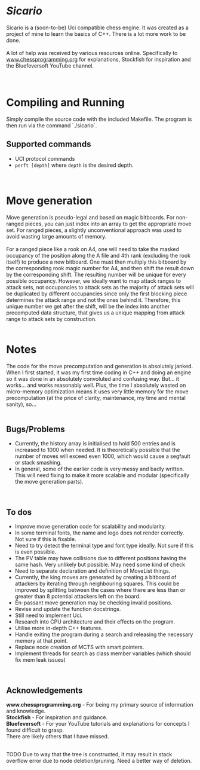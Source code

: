 # <strong><em>Sicario</em></strong>
Sicario is a (soon-to-be) Uci compatible chess engine. It was created as a project of mine to learn the basics of C++.
There is a lot more work to be done.
</br>
</br>
A lot of help was received by various resources online. Specifically to
www.chessprogramming.org for explanations, Stockfish for inspiration and the Bluefeversoft YouTube channel.
</br>
</br>
</br>
<h1>Compiling and Running</h1>
Simply compile the source code with the included Makefile. The program is then run via the command `./sicario`.
<h2>Supported commands</h2>
<ul>
    <li>UCI protocol commands</li>
    <li><code>perft [depth]</code> where <code>depth</code> is the desired depth.</li>
</ul>
</br>
<h1>Move generation</h1>
Move generation is pseudo-legal and based on magic bitboards. For non-ranged pieces, you can just index into an array to get the appropriate move set. For ranged pieces, a slightly unconventional approach was used to avoid wasting large amounts of memory.
</br>
</br>
For a ranged piece like a rook on A4, one will need to take the masked occupancy of the position along the A file and 4th rank (excluding the rook itself) to produce a new bitboard. One must then multiply this bitboard by the corresponding rook magic number for A4, and then shift the result down by the corresponding shift. The resulting number will be unique for every possible occupancy. However, we ideally want to map attack ranges to attack sets, not occupancies to attack sets as the majority of attack sets will be duplicated by different occupancies since only the first blocking piece determines the attack range and not the ones behind it. Therefore, this unique number we get after the shift, will be the index into another precomputed data structure, that gives us a unique mapping from attack range to attack sets by construction.
</br>
</br>
<h1>Notes</h1>
The code for the move precomputation and generation is absolutely janked. When I first started, it was my first time
coding in C++ and doing an engine so it was done in an absolutely convoluted and confusing way. But... it works... and
works reasonably well. Plus, the time I absolutely wasted on micro-memory optimization means it uses very little memory
for the move precomputation (at the price of clarity, maintenance, my time and mental sanity), so...
</br>
</br>
<h2>Bugs/Problems</h2>
<ul>
    <li>Currently, the history array is initialised to hold 500 entries and is increased to 1000 when needed. It is
    theoretically possible that the number of moves will exceed even 1000, which would cause a segfault or stack
    smashing.</li>
    <li>In general, some of the earlier code is very messy and badly written. This will need fixing to make it more
    scalable and modular (specifically the move generation parts).</li>
</ul>
</br>
<H2>To dos</H2>
<ul>
    <li>Improve move generation code for scalability and modularity.</li>
    <li>In some terminal fonts, the name and logo does not render correctly. Not sure if this is fixable.</li>
    <li>Need to try detect the terminal type and font type ideally. Not sure if this is even possible.</li>
    <li>The PV table may have collisions due to different positions having the same hash. Very unlikely but possible.
    May need some kind of check</li>
    <li>Need to separate declaration and definition of MoveList things.</li>
    <li>Currently, the king moves are generated by creating a bitboard of attackers by iterating through neighbouring
    squares. This could be improved by splitting between the cases where there are less than or greater than 8
    potential attackers left on the board.</li>
    <li>En-passant move generation may be checking invalid positions.</li>
    <li>Revise and update the function docstrings.</li>
    <li>Still need to implement Uci.</li>
    <li>Research into CPU architecture and their effects on the program.</li>
    <li>Utilise more in-depth C++ features.</li>
    <li>Handle exiting the program during a search and releasing the necessary memory at that point.</li>
    <li>Replace node creation of MCTS with smart pointers.</li>
    <li>Implement threads for search as class member variables (which should fix mem leak issues)</li>
</ul>
</br>
<H2>Acknowledgements</H2>
<strong>www.chessprogramming.org</strong> - For being my primary source of information and knowledge.</br>
<strong>Stockfish</strong> - For inspiration and guidance.</br>
<strong>Bluefeversoft</strong> - For your YouTube tutorials and explanations for concepts I found difficult to grasp.</br>
There are likely others that I have missed.</br>
</br>

TODO Due to way that the tree is constructed, it may result in stack overflow error due to node deletion/pruning. Need a better way of deletion.